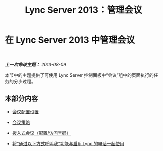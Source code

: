 ﻿---
title: Lync Server 2013：管理会议
TOCTitle: 管理会议
ms:assetid: 8d292e37-bf86-4762-8c28-ff6402505215
ms:mtpsurl: https://technet.microsoft.com/zh-cn/library/Gg182548(v=OCS.15)
ms:contentKeyID: 49313542
ms.date: 05/19/2016
mtps_version: v=OCS.15
ms.translationtype: HT
---

# 在 Lync Server 2013 中管理会议

 

_**上一次修改主题：** 2013-08-09_

本节中的主题提供了可使用 Lync Server 控制面板中“会议”组中的页面执行的任务的分步过程。

## 本部分内容

  - [会议配置设置](lync-server-2013-meeting-configuration-settings.md)

  - [会议策略](lync-server-2013-conferencing-policies.md)

  - [拨入式会议（配置/访问号码）](lync-server-2013-dial-in-conferencing-configuration-access-numbers.md)

  - [将“通过以下方式呼叫我”功能与启用 Lync 的电话一起使用](lync-server-2013-using-call-me-at-with-a-lync-enabled-phone.md)

